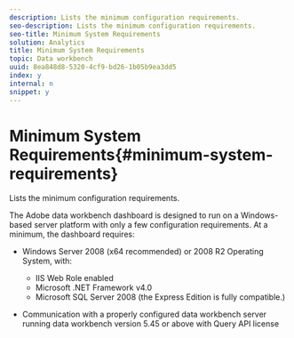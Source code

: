 ```yaml
---
description: Lists the minimum configuration requirements.
seo-description: Lists the minimum configuration requirements.
seo-title: Minimum System Requirements
solution: Analytics
title: Minimum System Requirements
topic: Data workbench
uuid: 8ea848d8-5320-4cf9-bd26-1b05b9ea3dd5
index: y
internal: n
snippet: y
---
```


# Minimum System Requirements{#minimum-system-requirements}

Lists the minimum configuration requirements.

The Adobe data workbench dashboard is designed to run on a Windows-based server platform with only a few configuration requirements. At a minimum, the dashboard requires:

* Windows Server 2008 (x64 recommended) or 2008 R2 Operating System, with:

    * IIS Web Role enabled 
    * Microsoft .NET Framework v4.0 
    * Microsoft SQL Server 2008 (the Express Edition is fully compatible.)

* Communication with a properly configured data workbench server running data workbench version 5.45 or above with Query API license

